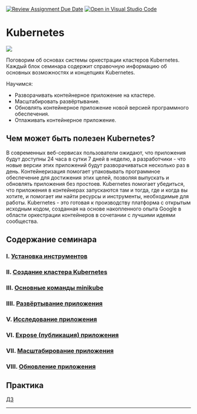 [![Review Assignment Due Date](https://classroom.github.com/assets/deadline-readme-button-24ddc0f5d75046c5622901739e7c5dd533143b0c8e959d652212380cedb1ea36.svg)](https://classroom.github.com/a/yz4E8r7s)
[![Open in Visual Studio Code](https://classroom.github.com/assets/open-in-vscode-718a45dd9cf7e7f842a935f5ebbe5719a5e09af4491e668f4dbf3b35d5cca122.svg)](https://classroom.github.com/online_ide?assignment_repo_id=13982609&assignment_repo_type=AssignmentRepo)
# Kubernetes

![][img]

Поговорим об основах системы оркестрации кластеров Kubernetes.
Каждый блок семинара содержит справочную информацию об основных возможностях и концепциях Kubernetes.

Научимся:

- Разворачивать контейнерное приложение на кластере.
- Масштабировать развёртывание.
- Обновлять контейнерное приложение новой версией программного обеспечения.
- Отлаживать контейнерное приложение.

## Чем может быть полезен Kubernetes?

В современных веб-сервисах пользователи ожидают, что приложения будут доступны 24 часа в сутки 7 дней в неделю,
а разработчики - что новые версии этих приложений будут разворачиваться несколько раз в день.
Контейнеризация помогает упаковывать программное обеспечение для достижения этих целей,
позволяя выпускать и обновлять приложения без простоев.
Kubernetes помогает убедиться, что приложения в контейнерах запускаются там и тогда, где и когда вы хотите,
и помогает им найти ресурсы и инструменты, необходимые для работы.
Kubernetes - это готовая к производству платформа с открытым исходным кодом,
созданная на основе накопленного опыта Google в области оркестрации контейнеров в сочетании с лучшими идеями сообщества.

## Содержание семинара

### I. [Установка инструментов](assets/materials/install_tools.md)
### II. [Создание кластера Kubernetes](assets/materials/create_k8s_cluster.md)
### III. [Основные команды minikube](assets/materials/minikube.md)
### IIII. [Развёртывание приложения](assets/materials/deploy.md)
### V. [Исследование приложения](assets/materials/view_pods_nodes.md)
### VI. [Expose (публикация) приложения](assets/materials/expose_app.md)
### VII. [Масштабирование приложения](assets/materials/scale_app.md)
### VIII. [Обновление приложения](assets/materials/update_app.md)

## Практика

[ДЗ][homework]

---

[img]: assets/img/img.png

[homework]: assets/materials/homework.md "homework"
